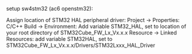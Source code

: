 setup sw4stm32 (ac6 openstm32):

Assign location of STM32 HAL peripheral driver:
    Project -> Properties:
        C/C++ Build -> Environment:
            Add variable STM32_HAL, set to location of your root directory of STM32Cube_FW_Lx_Vx.x.x
        Resource -> Linked Resources:
            add variable STM32HAL, set to STM32Cube_FW_Lx_Vx.x.x/Drivers/STM32Lxxx_HAL_Driver
